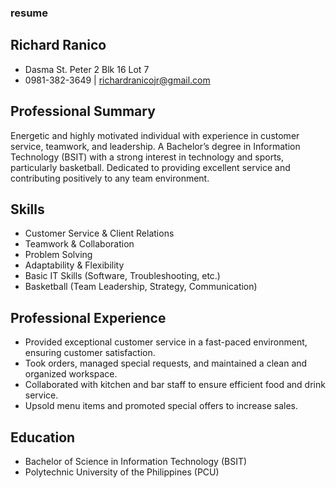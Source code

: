 ### resume

## Richard Ranico
- Dasma St. Peter 2 Blk 16 Lot 7
- 0981-382-3649 | richardranicojr@gmail.com

## Professional Summary
Energetic and highly motivated individual with experience in customer service, teamwork, and leadership. A Bachelor’s degree in Information Technology (BSIT) with a strong interest in technology and sports, particularly basketball. Dedicated to providing excellent service and contributing positively to any team environment.

## Skills
- Customer Service & Client Relations
- Teamwork & Collaboration
- Problem Solving
- Adaptability & Flexibility
- Basic IT Skills (Software, Troubleshooting, etc.)
- Basketball (Team Leadership, Strategy, Communication)

## Professional Experience
- Provided exceptional customer service in a fast-paced environment, ensuring customer satisfaction.
- Took orders, managed special requests, and maintained a clean and organized workspace.
- Collaborated with kitchen and bar staff to ensure efficient food and drink service.
- Upsold menu items and promoted special offers to increase sales.

## Education
- Bachelor of Science in Information Technology (BSIT)
- Polytechnic University of the Philippines (PCU)

